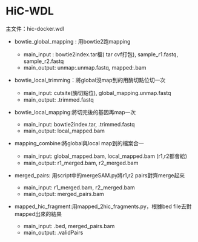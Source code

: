 HiC-WDL
===
主文件：hic-docker.wdl  
* bowtie_global_mapping : 用bowtie2跑mapping  
    * main_input : bowtie2index.tar檔( tar cvf打包), sample_r1.fastq, sample_r2.fastq  
    * main_output: unmap:.unmap.fastq, mapped:.bam  

* bowtie_local_trimming：將global沒map到的用酶切點位切一次  
    * main_input: cutsite(酶切點位), global_mapping.unmap.fastq  
    * main_output: .trimmed.fastq  

* bowtie_local_mapping:將切完後的基因再map一次  
    * main_input: bowtie2index.tar, .trimmed.fastq  
    * main_output: local_mapped.bam  

* mapping_combine:將global與local map到的檔案合一  
    * main_input: global_mapped.bam, local_mapped.bam (r1,r2都會給)  
    * main_output: r1_merged.bam, r2_merged.bam  

* merged_pairs: 用script中的mergeSAM.py將r1,r2 pairs對齊merge起來  
    * main_input: r1_merged.bam, r2_merged.bam  
    * main_output: merged_pairs.bam  

* mapped_hic_fragment:用mapped_2hic_fragments.py，根據bed file去對mapped出來的結果  
    * main_input: .bed, merged_pairs.bam  
    * main_output: .validPairs  

